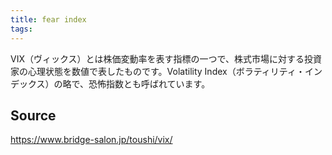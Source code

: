 ```yaml
---
title: fear index
tags: 
---
```


VIX（ヴィックス）とは株価変動率を表す指標の一つで、株式市場に対する投資家の心理状態を数値で表したものです。Volatility Index（ボラティリティ・インデックス）の略で、恐怖指数とも呼ばれています。

## Source
https://www.bridge-salon.jp/toushi/vix/